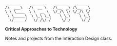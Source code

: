      ______     ______     ______   ______  
    /\  ___\   /\  __ \   /\__  _\ /\__  _\ 
    \ \ \____  \ \  __ \  \/_/\ \/ \/_/\ \/ 
     \ \_____\  \ \_\ \_\    \ \_\    \ \_\ 
      \/_____/   \/_/\/_/     \/_/     \/_/ 
                                        
**Critical Approaches to Technology**

Notes and projects from the Interaction Design class.


